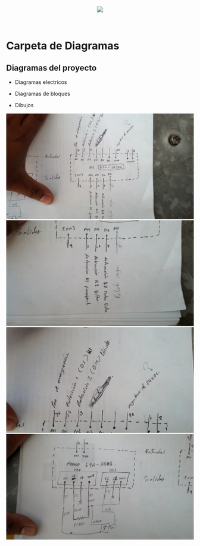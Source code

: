 <br/>
<p align="center">
  <img src="https://avatars2.githubusercontent.com/u/15052789?v=3&s=200">
</p>
<br/>

# Carpeta de Diagramas

## Diagramas del proyecto

* Diagramas electricos

* Diagramas de bloques

* Dibujos

![IMG_20140828_112307_001](/Diagramas/IMG_20140828_112307_001.jpg)
![IMG_20140828_112338_461](/Diagramas/IMG_20140828_112338_461.jpg)
![IMG_20140828_112349_376](/Diagramas/IMG_20140828_112349_376.jpg)
![IMG_20140828_112404_332](/Diagramas/IMG_20140828_112404_332.jpg)